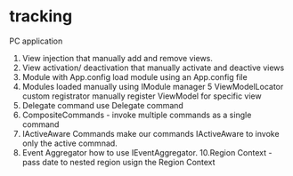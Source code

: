 # tracking
PC application

1. View injection that manually add and remove views.
2. View activation/ deactivation that manually activate and deactive views
3. Module with App.config  load module using an App.config file
4. Modules loaded manually using IModule manager
5 ViewModelLocator custom registrator manually register ViewModel for specific view
6. Delegate command use Delegate command
7. CompositeCommands - invoke multiple commands as a single command
8. IActiveAware Commands make our commands IActiveAware to invoke only the active commnad.
9. Event Aggregator how to use IEventAggregator.
10.Region Context - pass date to nested region usign the Region Context
